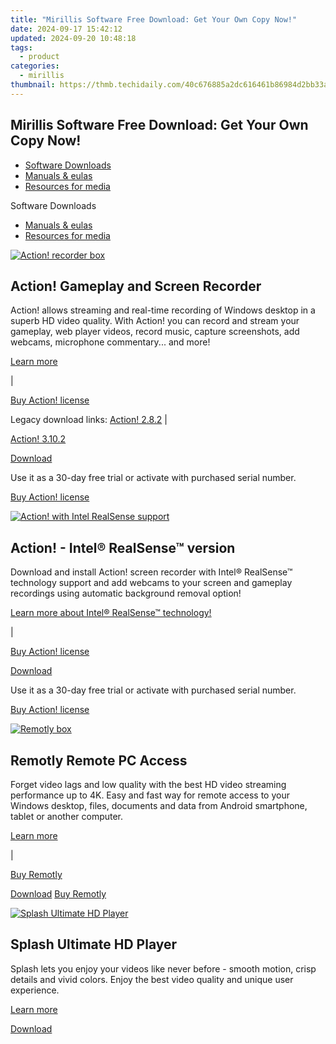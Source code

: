 ```yaml
---
title: "Mirillis Software Free Download: Get Your Own Copy Now!"
date: 2024-09-17 15:42:12
updated: 2024-09-20 10:48:18
tags:
  - product
categories:
  - mirillis
thumbnail: https://thmb.techidaily.com/40c676885a2dc616461b86984d2bb33aa0260b3072dcf3b79b657b93df0cfe34.jpg
---
```


## Mirillis Software Free Download: Get Your Own Copy Now!

* [Software Downloads](https://tools.techidaily.com/mirillis/products/)
* [Manuals & eulas](https://tools.techidaily.com/mirillis/products/)
* [Resources for media](https://tools.techidaily.com/mirillis/products/)

Software Downloads

* [Manuals & eulas](https://tools.techidaily.com/mirillis/products/)
* [Resources for media](https://tools.techidaily.com/mirillis/products/)

[![Action! recorder box](https://mirillis.com/res/old/media/images/download/box_03.png)](https://tools.techidaily.com/mirillis/products/) 

## **Action!** Gameplay and Screen Recorder

Action! allows streaming and real-time recording of Windows desktop in a superb HD video quality. With Action! you can record and stream your gameplay, web player videos, record music, capture screenshots, add webcams, microphone commentary... and more!

[Learn more](https://tools.techidaily.com/mirillis/products/) 

 |

[Buy Action! license](https://tools.techidaily.com/mirillis/products/)
  
  
Legacy download links: [Action! 2.8.2](https://tools.techidaily.com/mirillis/products/) | 

[Action! 3.10.2](https://tools.techidaily.com/mirillis/products/)

[Download](https://tools.techidaily.com/mirillis/products/) 

Use it as a 30-day free trial or activate with purchased serial number.

[Buy Action! license](https://tools.techidaily.com/mirillis/products/) 

[![Action! with Intel RealSense support](https://mirillis.com/res/old/media/images/download/box_03-action-intel-realsense.png)](https://tools.techidaily.com/mirillis/products/) 

## **Action!** \- Intel® RealSense™ version

Download and install Action! screen recorder with Intel® RealSense™ technology support and add webcams to your screen and gameplay recordings using automatic background removal option!

[Learn more about Intel® RealSense™ technology!](https://tools.techidaily.com/mirillis/products/) 

 |

[Buy Action! license](https://tools.techidaily.com/mirillis/products/)

[Download](https://tools.techidaily.com/mirillis/products/) 

Use it as a 30-day free trial or activate with purchased serial number.

[Buy Action! license](https://tools.techidaily.com/mirillis/products/) 

[![Remotly box](https://mirillis.com/res/old/media/images/download/box_06.png)](https://tools.techidaily.com/mirillis/products/) 

## **Remotly** Remote PC Access

Forget video lags and low quality with the best HD video streaming performance up to 4K. Easy and fast way for remote access to your Windows desktop, files, documents and data from Android smartphone, tablet or another computer.

[Learn more](https://tools.techidaily.com/mirillis/products/) 

 |

[Buy Remotly](https://remotly.com/plans)

[Download](https://remotly.com/download) [Buy Remotly](https://remotly.com/plans) 

[![Splash Ultimate HD Player](https://mirillis.com/res/old/media/images/download/box_08.png)](https://tools.techidaily.com/mirillis/products/) 

## **Splash** Ultimate HD Player

Splash lets you enjoy your videos like never before - smooth motion, crisp details and vivid colors. Enjoy the best video quality and unique user experience.

[Learn more](https://tools.techidaily.com/mirillis/products/) 

[Download](https://tools.techidaily.com/mirillis/products/)

<ins class="adsbygoogle"
     style="display:block"
     data-ad-format="autorelaxed"
     data-ad-client="ca-pub-7571918770474297"
     data-ad-slot="1223367746"></ins>



<ins class="adsbygoogle"
     style="display:block"
     data-ad-client="ca-pub-7571918770474297"
     data-ad-slot="8358498916"
     data-ad-format="auto"
     data-full-width-responsive="true"></ins>
